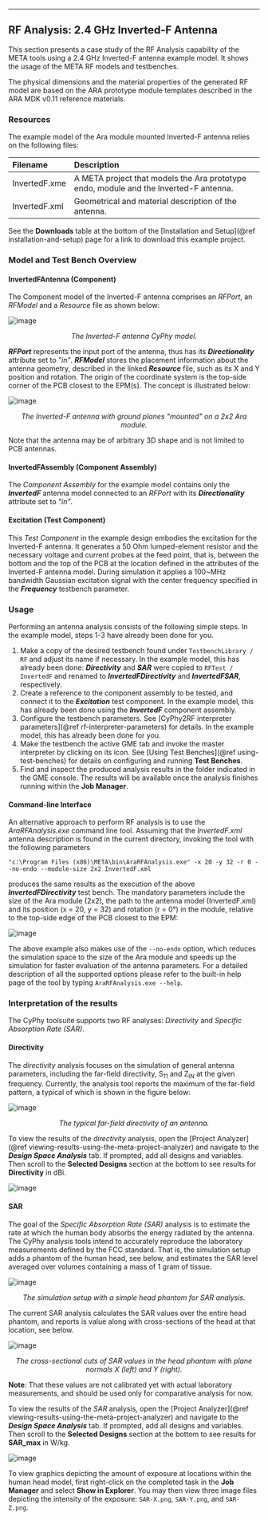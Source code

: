 - - -
## RF Analysis: 2.4 GHz Inverted-F Antenna

<!-- Adam: When to use CyPhy or META? -->

This section presents a case study of the RF Analysis capability of the META tools using a 2.4 GHz Inverted-F antenna example model. It shows the usage of the META RF models and testbenches.

The physical dimensions and the material properties of the generated RF model are based on the ARA prototype module templates described in the ARA MDK v0.11 reference materials.

### Resources

The example model of the Ara module mounted Inverted-F antenna relies on the following files:

| Filename | Description |
| :--- | :---------- |
| InvertedF.xme | A META project that models the Ara prototype endo, module and the Inverted-F antenna. |
| InvertedF.xml | Geometrical and material description of the antenna. |

See the **Downloads** table at the bottom of the [Installation and Setup](@ref installation-and-setup) page for a link to download this example project.

### Model and Test Bench Overview

#### InvertedFAntenna (Component)

The Component model of the Inverted-F antenna comprises an *RFPort*, an *RFModel* and a *Resource* file as shown below:

![image](images/04-06-inverted-f-model.png)

<center><i>The Inverted-F antenna CyPhy model.</i></center>

 ***RFPort*** represents the input port of the antenna, thus has its ***Directionality*** attribute set to <i>"in"</i>. ***RFModel*** stores the placement information about the antenna geometry, described in the linked ***Resource*** file, such as its X and Y position and rotation. The origin of the coordinate system is the top-side corner of the PCB closest to the EPM(s). The concept is illustrated below:

<!-- _NOTE: The X and Y coordinates are set manually currently, but are expected to be set based on the layout file in the future.
 -->

![image](images/04-06-antenna-to-endo.png)

<center><i>The Inverted-F antenna with ground planes "mounted" on a 2x2 Ara module.</i></center>

Note that the antenna may be of arbitrary 3D shape and is not limited to PCB antennas.

#### InvertedFAssembly (Component Assembly)

The *Component Assembly* for the example model contains only the ***InvertedF*** antenna model connected to an _RFPort_ with its ***Directionality*** attribute set to <i>"in"</i>.

#### Excitation (Test Component)

This *Test Component* in the example design embodies the excitation for the Inverted-F antenna. It generates a 50 Ohm lumped-element resistor and the necessary voltage and current probes at the feed point, that is, between the bottom and the top of the PCB at the location defined in the attributes of the Inverted-F antenna model. During simulation it applies a 100~MHz bandwidth Gaussian excitation signal with the center frequency specified in the ***Frequency*** testbench parameter.

### Usage

Performing an antenna analysis consists of the following simple steps. In the example model, steps 1-3 have already been done for you.

1. Make a copy of the desired testbench found under `TestbenchLibrary / RF` and adjust its name if necessary. In the example model, this has already been done: ***Directivity*** and ***SAR*** were copied to `RFTest / InvertedF` and renamed to ***InvertedFDirectivity*** and ***InvertedFSAR***, respectively.
2. Create a reference to the component assembly to be tested, and connect it to the ***Excitation*** test component. In the example model, this has already been done using the ***InvertedF*** component assembly.
3. Configure the testbench parameters. See [CyPhy2RF interpreter parameters](@ref rf-interpreter-parameters) for details. In the example model, this has already been done for you.
4. Make the testbench the active GME tab and invoke the master interpreter by clicking on its icon. See [Using Test Benches](@ref using-test-benches) for details on configuring and running **Test Benches**.
5. Find and inspect the produced analysis results in the folder indicated in the GME console. The results will be available once the analysis finishes running within the **Job Manager**.

#### Command-line Interface

An alternative approach to perform RF analysis is to use the _AraRFAnalysis.exe_ command line tool. Assuming that the _InvertedF.xml_ antenna description is found in the current directory, invoking the tool with the following parameters

    "c:\Program Files (x86)\META\bin\AraRFAnalysis.exe" -x 20 -y 32 -r 0 --no-endo --module-size 2x2 InvertedF.xml

produces the same results as the execution of the above ***InvertedFDirectivity*** test bench. The mandatory parameters include the size of the Ara module (2x2), the path to the antenna model (InvertedF.xml) and its position (x = 20, y = 32) and rotation (r = 0&deg;) in the module, relative to the top-side edge of the PCB closest to the EPM:

![image](images/04-06-antenna-position.png)

The above example also makes use of the `--no-endo` option, which reduces the simulation space to the size of the Ara module and speeds up the simulation for faster evaluation of the antenna parameters. For a detailed description of all the supported options please refer to the built-in help page of the tool by typing `AraRFAnalysis.exe --help`.

### Interpretation of the results

The CyPhy toolsuite supports two RF analyses: *Directivity* and *Specific Absorption Rate (SAR)*.


#### Directivity

The *directivity* analysis focuses on the simulation of general antenna parameters, including the far-field directivity, S<SUB>11</SUB> and Z<SUB>IN</SUB> at the given frequency. Currently, the analysis tool reports the maximum of the far-field pattern, a typical of which is shown in the figure below:

![image](images/04-06-directivity-pattern.png)
<center><i>The typical far-field directivity of an antenna.</i></center>

To view the results of the *directivity* analysis, open the [Project Analyzer](@ref viewing-results-using-the-meta-project-analyzer) and navigate to the ***Design Space Analysis*** tab. If prompted, add all designs and variables. Then scroll to the **Selected Designs** section at the bottom to see results for **Directivity** in dBi.

![image](images/04-06-directivity-results-in-analyzer.png)

#### SAR

The goal of the *Specific Absorption Rate (SAR)* analysis is to estimate the rate at which the human body absorbs the energy radiated by the antenna. The CyPhy analysis tools intend to accurately reproduce the laboratory measurements defined by the FCC standard. That is, the simulation setup adds a phantom of the human head, see below, and estimates the SAR level averaged over volumes containing a mass of 1 gram of tissue.

![image](images/04-06-head-phantom.png)
<center><i>The simulation setup with a simple head phantom for SAR analysis.</i></center>

The current SAR analysis calculates the SAR values over the entire head phantom, and reports is value along with cross-sections of the head at that location, see below.

![image](images/04-06-sar-cross-sections.png)
<center><i>The cross-sectional cuts of SAR values in the head phantom with plane normals X (left) and Y (right).</i></center>

**Note**: That these values are not calibrated yet with actual laboratory measurements, and should be used only for comparative analysis for now.

To view the results of the *SAR* analysis, open the [Project Analyzer](@ref viewing-results-using-the-meta-project-analyzer) and navigate to the ***Design Space Analysis*** tab. If prompted, add all designs and variables. Then scroll to the **Selected Designs** section at the bottom to see results for **SAR_max** in W/kg.

![image](images/04-06-sar-results-in-analyzer.png)

To view graphics depicting the amount of exposure at locations within the human head model, first right-click on the completed task in the **Job Manager** and select **Show in Explorer**. You may then view three image files depicting the intensity of the exposure: `SAR-X.png`, `SAR-Y.png`, and `SAR-Z.png`.